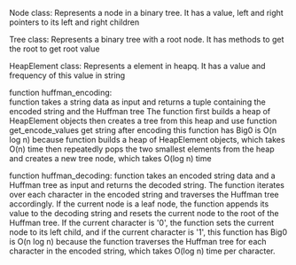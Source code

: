 Node class: Represents a node in a binary tree. 
    It has a value, left and right pointers to its left and right children

Tree class: Represents a binary tree with a root node.
    It has methods to get the root to get root value

HeapElement class: Represents a element in heapq.
    It has a value and frequency of this value in string

function huffman_encoding:  
    function takes a string data as input and returns a tuple containing the encoded string and the Huffman tree
    The function first builds a heap of HeapElement objects then creates a tree from this heap 
    and use function get_encode_values get string after encoding 
    this function has Big0 is O(n log n) because function builds a heap of HeapElement objects, which takes O(n) time then repeatedly pops the two smallest elements from the heap and creates a new tree node, which takes O(log n) time 

function huffman_decoding:
    function takes an encoded string data and a Huffman tree as input and returns the decoded string. The function iterates over each character in the encoded string and traverses the Huffman tree accordingly. If the current node is a leaf node, the function appends its value to the decoding string and resets the current node to the root of the Huffman tree. If the current character is '0', the function sets the current node to its left child, and if the current character is '1',
    this function has Big0 is O(n log n) because the function traverses the Huffman tree for each character in the encoded string, which takes O(log n) time per character.    
